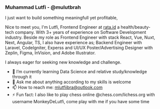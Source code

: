 ### Muhammad Lutfi - @mulutbrah

I just want to build something meaningfull yet profitable,

Nice to meet you, I'm Lutfi, Frontend Engineer at [rata.id](http://rata.id) a health/beauty-tech company. With 3+ years of experience on Software Development industry. Beside my role as Frontend Engineer with stack React, Vue, Nuxt, Next, Angular, TS, I also have experience as; Backend Engineer with Laravel, CodeIgniter, Experss and UI/UX Poster/Advertising Designer with Zeplin, Figma, InVision, and Adobe Illustrator. 

I always eager for seeking new knowledge and challenge.

- 🌱 I’m currently learning Data Science and relative study/knowledge through it
- 💬 Ask me about anything according to my skills is welcome
- 📫 How to reach me: mlutfiibra@outlook.com
- ⚡ Fun fact: I also like to play chess online @chess.com/lichess.org with username MonkeyDeLutfi, come play with me if you have some time

